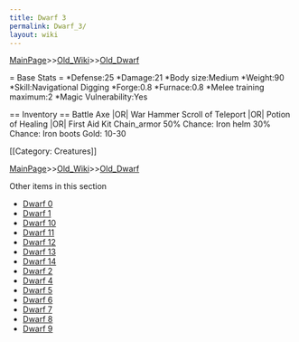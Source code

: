 ```yaml
---
title: Dwarf 3
permalink: Dwarf_3/
layout: wiki
---
```


[MainPage](/keeperrl_wiki/ "wikilink")>>[Old_Wiki](/keeperrl_wiki/Old_Wiki "wikilink")>>[Old_Dwarf](/keeperrl_wiki/Old_Dwarf "wikilink")

= Base Stats =
*Defense:25
*Damage:21
*Body size:Medium
*Weight:90
*Skill:Navigational Digging
*Forge:0.8
*Furnace:0.8
*Melee training maximum:2
*Magic Vulnerability:Yes

== Inventory ==
 Battle Axe |OR| War Hammer
 Scroll of Teleport |OR| Potion of Healing |OR| First Aid Kit
 Chain_armor
 50% Chance: Iron helm
 30% Chance: Iron boots
 Gold: 10-30

[[Category: Creatures]]

[MainPage](/keeperrl_wiki/ "wikilink")>>[Old_Wiki](/keeperrl_wiki/Old_Wiki "wikilink")>>[Old_Dwarf](/keeperrl_wiki/Old_Dwarf "wikilink")

Other items in this section
-    [Dwarf 0](/keeperrl_wiki/Dwarf_0 "wikilink")
-    [Dwarf 1](/keeperrl_wiki/Dwarf_1 "wikilink")
-    [Dwarf 10](/keeperrl_wiki/Dwarf_10 "wikilink")
-    [Dwarf 11](/keeperrl_wiki/Dwarf_11 "wikilink")
-    [Dwarf 12](/keeperrl_wiki/Dwarf_12 "wikilink")
-    [Dwarf 13](/keeperrl_wiki/Dwarf_13 "wikilink")
-    [Dwarf 14](/keeperrl_wiki/Dwarf_14 "wikilink")
-    [Dwarf 2](/keeperrl_wiki/Dwarf_2 "wikilink")
-    [Dwarf 4](/keeperrl_wiki/Dwarf_4 "wikilink")
-    [Dwarf 5](/keeperrl_wiki/Dwarf_5 "wikilink")
-    [Dwarf 6](/keeperrl_wiki/Dwarf_6 "wikilink")
-    [Dwarf 7](/keeperrl_wiki/Dwarf_7 "wikilink")
-    [Dwarf 8](/keeperrl_wiki/Dwarf_8 "wikilink")
-    [Dwarf 9](/keeperrl_wiki/Dwarf_9 "wikilink")
